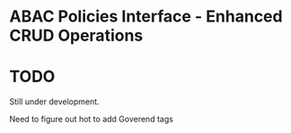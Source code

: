 # ABAC Policies Interface - Enhanced CRUD Operations


# TODO
Still under development.

Need to figure out hot to add Goverend tags